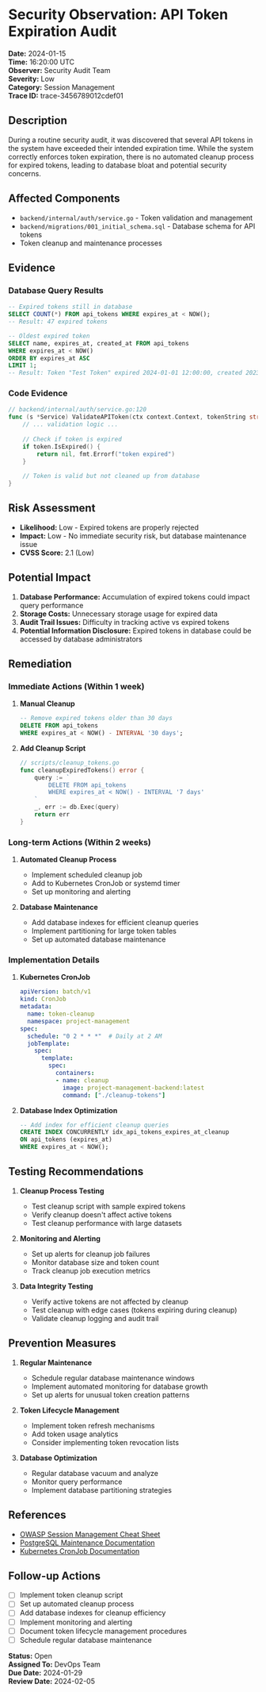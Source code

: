 # Security Observation: API Token Expiration Audit

**Date:** 2024-01-15  
**Time:** 16:20:00 UTC  
**Observer:** Security Audit Team  
**Severity:** Low  
**Category:** Session Management  
**Trace ID:** trace-3456789012cdef01  

## Description

During a routine security audit, it was discovered that several API tokens in the system have exceeded their intended expiration time. While the system correctly enforces token expiration, there is no automated cleanup process for expired tokens, leading to database bloat and potential security concerns.

## Affected Components

- `backend/internal/auth/service.go` - Token validation and management
- `backend/migrations/001_initial_schema.sql` - Database schema for API tokens
- Token cleanup and maintenance processes

## Evidence

### Database Query Results
```sql
-- Expired tokens still in database
SELECT COUNT(*) FROM api_tokens WHERE expires_at < NOW();
-- Result: 47 expired tokens

-- Oldest expired token
SELECT name, expires_at, created_at FROM api_tokens 
WHERE expires_at < NOW() 
ORDER BY expires_at ASC 
LIMIT 1;
-- Result: Token "Test Token" expired 2024-01-01 12:00:00, created 2023-12-28 10:30:00
```

### Code Evidence
```go
// backend/internal/auth/service.go:120
func (s *Service) ValidateAPIToken(ctx context.Context, tokenString string) (*models.User, error) {
    // ... validation logic ...
    
    // Check if token is expired
    if token.IsExpired() {
        return nil, fmt.Errorf("token expired")
    }
    
    // Token is valid but not cleaned up from database
}
```

## Risk Assessment

- **Likelihood:** Low - Expired tokens are properly rejected
- **Impact:** Low - No immediate security risk, but database maintenance issue
- **CVSS Score:** 2.1 (Low)

## Potential Impact

1. **Database Performance:** Accumulation of expired tokens could impact query performance
2. **Storage Costs:** Unnecessary storage usage for expired data
3. **Audit Trail Issues:** Difficulty in tracking active vs expired tokens
4. **Potential Information Disclosure:** Expired tokens in database could be accessed by database administrators

## Remediation

### Immediate Actions (Within 1 week)

1. **Manual Cleanup**
   ```sql
   -- Remove expired tokens older than 30 days
   DELETE FROM api_tokens 
   WHERE expires_at < NOW() - INTERVAL '30 days';
   ```

2. **Add Cleanup Script**
   ```go
   // scripts/cleanup_tokens.go
   func cleanupExpiredTokens() error {
       query := `
           DELETE FROM api_tokens 
           WHERE expires_at < NOW() - INTERVAL '7 days'
       `
       _, err := db.Exec(query)
       return err
   }
   ```

### Long-term Actions (Within 2 weeks)

1. **Automated Cleanup Process**
   - Implement scheduled cleanup job
   - Add to Kubernetes CronJob or systemd timer
   - Set up monitoring and alerting

2. **Database Maintenance**
   - Add database indexes for efficient cleanup queries
   - Implement partitioning for large token tables
   - Set up automated database maintenance

### Implementation Details

1. **Kubernetes CronJob**
   ```yaml
   apiVersion: batch/v1
   kind: CronJob
   metadata:
     name: token-cleanup
     namespace: project-management
   spec:
     schedule: "0 2 * * *"  # Daily at 2 AM
     jobTemplate:
       spec:
         template:
           spec:
             containers:
             - name: cleanup
               image: project-management-backend:latest
               command: ["./cleanup-tokens"]
   ```

2. **Database Index Optimization**
   ```sql
   -- Add index for efficient cleanup queries
   CREATE INDEX CONCURRENTLY idx_api_tokens_expires_at_cleanup 
   ON api_tokens (expires_at) 
   WHERE expires_at < NOW();
   ```

## Testing Recommendations

1. **Cleanup Process Testing**
   - Test cleanup script with sample expired tokens
   - Verify cleanup doesn't affect active tokens
   - Test cleanup performance with large datasets

2. **Monitoring and Alerting**
   - Set up alerts for cleanup job failures
   - Monitor database size and token count
   - Track cleanup job execution metrics

3. **Data Integrity Testing**
   - Verify active tokens are not affected by cleanup
   - Test cleanup with edge cases (tokens expiring during cleanup)
   - Validate cleanup logging and audit trail

## Prevention Measures

1. **Regular Maintenance**
   - Schedule regular database maintenance windows
   - Implement automated monitoring for database growth
   - Set up alerts for unusual token creation patterns

2. **Token Lifecycle Management**
   - Implement token refresh mechanisms
   - Add token usage analytics
   - Consider implementing token revocation lists

3. **Database Optimization**
   - Regular database vacuum and analyze
   - Monitor query performance
   - Implement database partitioning strategies

## References

- [OWASP Session Management Cheat Sheet](https://cheatsheetseries.owasp.org/cheatsheets/Session_Management_Cheat_Sheet.html)
- [PostgreSQL Maintenance Documentation](https://www.postgresql.org/docs/current/maintenance.html)
- [Kubernetes CronJob Documentation](https://kubernetes.io/docs/concepts/workloads/controllers/cron-jobs/)

## Follow-up Actions

- [ ] Implement token cleanup script
- [ ] Set up automated cleanup process
- [ ] Add database indexes for cleanup efficiency
- [ ] Implement monitoring and alerting
- [ ] Document token lifecycle management procedures
- [ ] Schedule regular database maintenance

**Status:** Open  
**Assigned To:** DevOps Team  
**Due Date:** 2024-01-29  
**Review Date:** 2024-02-05

